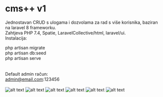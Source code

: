 # cms++ v1
Jednostavan CRUD s ulogama i dozvolama za rad s više korisnika, baziran na laravel 8 frameworku.\
Zahtjeva PHP 7.4, Spatie, LaravelCollective/html, laravel/ui.\
Instalacija: 

php artisan migrate\
php artisan db:seed \
php artisan serve\
\
\
Default admin račun:\
admin@email.com:123456
\
\
![alt text](https://i.ibb.co/6Ww317V/s1.jpg)
![alt text](https://i.ibb.co/N7fJyHq/s2.jpg)
![alt text](https://i.ibb.co/pZjKS77/s3.jpg)
![alt text](https://i.ibb.co/9Y7Sxwf/s4.jpg)
![alt text](https://i.ibb.co/vz363f5/s5.jpg)
![alt text](https://i.ibb.co/vLK5HFD/s6.jpg)


